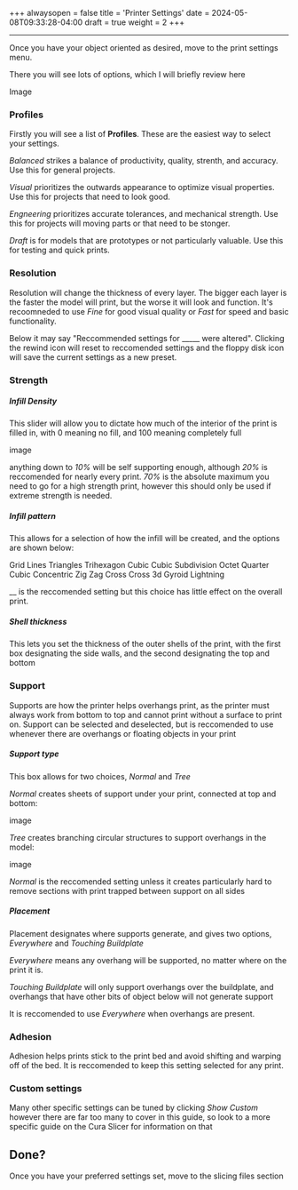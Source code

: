 +++
alwaysopen = false
title = 'Printer Settings'
date = 2024-05-08T09:33:28-04:00
draft = true
weight = 2
+++

---

Once you have your object oriented as desired, move to the print settings menu.

There you will see lots of options, which I will briefly review here 

Image

### Profiles

Firstly you will see a list of **Profiles**. These are the easiest way to select your settings.

*Balanced* strikes a balance of productivity, quality, strenth, and accuracy. Use this for general projects.

*Visual* prioritizes the outwards appearance to optimize visual properties. Use this for projects that need to look good.

*Engneering* prioritizes accurate tolerances, and mechanical strength. Use this for projects will moving parts or that need to be stonger.

*Draft* is for models that are prototypes or not particularly valuable. Use this for testing and quick prints.

### Resolution

Resolution will change the thickness of every layer. The bigger each layer is the faster the model will print, but the worse it will look and function. It's recoomneded to use *Fine* for good visual quality or *Fast* for speed and basic functionality. 

Below it may say "Reccommended settings for _____ were altered". Clicking the rewind icon will reset to reccomended settings and the floppy disk icon will save the current settings as a new preset.

### Strength

##### Infill Density

This slider will allow you to dictate how much of the interior of the print is filled in, with 0 meaning no fill, and 100 meaning completely full

image

anything down to *10%* will be self supporting enough, although *20%* is reccomended for nearly every print. *70%* is the absolute maximum you need to go for a high strength print, however this should only be used if extreme strength is needed.

##### Infill pattern

This allows for a selection of how the infill will be created, and the options are shown below:

Grid
Lines
Triangles
Trihexagon
Cubic
Cubic Subdivision
Octet
Quarter Cubic
Concentric
Zig Zag
Cross
Cross 3d
Gyroid
Lightning

__ is the reccomended setting but this choice has little effect on the overall print.

##### Shell thickness

This lets you set the thickness of the outer shells of the print, with the first box designating the side walls, and the second designating the top and bottom

### Support 

Supports are how the printer helps overhangs print, as the printer must always work from bottom to top and cannot print without a surface to print on. Support can be selected and deselected, but is reccomended to use whenever there are overhangs or floating objects in your print

##### Support type

This box allows for two choices, *Normal* and *Tree*

*Normal* creates sheets of support under your print, connected at top and bottom:

image

*Tree* creates branching circular structures to support overhangs in the model:

image

*Normal* is the reccomended setting unless it creates particularly hard to remove sections with print trapped between support on all sides

##### Placement

Placement designates where supports generate, and gives two options, *Everywhere* and *Touching Buildplate*

*Everywhere* means any overhang will be supported, no matter where on the print it is.

*Touching Buildplate* will only support overhangs over the buildplate, and overhangs that have other bits of object below will not generate support

It is reccomended to use *Everywhere* when overhangs are present.

### Adhesion

Adhesion helps prints stick to the print bed and avoid shifting and warping off of the bed. It is reccomended to keep this setting selected for any print.

### Custom settings

Many other specific settings can be tuned by clicking *Show Custom* however there are far too many to cover in this guide, so look to a more specific guide on the Cura Slicer for information on that

## Done?

Once you have your preferred settings set, move to the slicing files section

